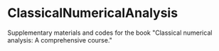 # ClassicalNumericalAnalysis
Supplementary materials and codes for the book "Classical numerical analysis: A comprehensive course."
